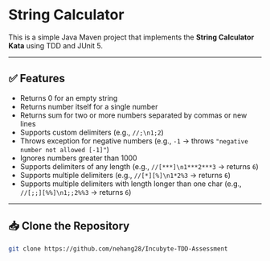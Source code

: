 # String Calculator

This is a simple Java Maven project that implements the **String Calculator Kata** using TDD and JUnit 5.

---

## ✅ Features

- Returns 0 for an empty string  
- Returns number itself for a single number  
- Returns sum for two or more numbers separated by commas or new lines  
- Supports custom delimiters (e.g., `//;\n1;2`)  
- Throws exception for negative numbers (e.g., `-1` → throws `"negative number not allowed [-1]"`)  
- Ignores numbers greater than 1000  
- Supports delimiters of any length (e.g., `//[***]\n1***2***3` → returns `6`)  
- Supports multiple delimiters (e.g., `//[*][%]\n1*2%3` → returns `6`)  
- Supports multiple delimiters with length longer than one char (e.g., `//[;;][%%]\n1;;2%%3` → returns `6`)  

---

## 📥 Clone the Repository

```bash
git clone https://github.com/nehang28/Incubyte-TDD-Assessment
